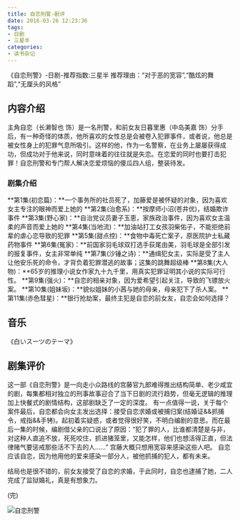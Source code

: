 ```yaml
---
title: 自恋刑警-剧评
date: 2016-03-26 12:23:36
tags:
- 日剧
- 三星半
categories:
- 读书杂记
---
```

《自恋刑警》-日剧-推荐指数:三星半
推荐理由：“对于恶的宽容”,“酷炫的舞蹈”,“无厘头的风格”<!--more-->
## 内容介绍
主角自恋（长濑智也 饰）是一名刑警，和前女友日暮里惠（中岛美嘉 饰）分手后，有一种奇怪的体质，他所喜欢的女性总是会被卷入犯罪事件，或者说，他总是被女性身上的犯罪气息所吸引。这样的他，作为一名警察，在业务上屡屡获得成功，但成功对于他来说，同时意味着的往往就是失恋。在恋爱的同时也要打击犯罪！自恋刑警和专门帮人解决恋爱烦恼的傻瓜四人组，整装待发。

### 剧集介绍
**第1集(初恋篇)：**一个事务所的社员死了，加藤爱是被怀疑的对象，因为喜欢女主专注的眼神而爱上她的
**第2集(治愈系)：**按摩师小沼(苍井优)，结婚欺诈事件
**第3集(野心家)：**自治党议员妻子玉恵，家族政治事件，因为喜欢女主温柔的声音而爱上她的
**第4集(当地流)：**加油站打工女孩羽柴佑子，不能拒绝前辈的虐心恋导致的犯罪
**第5集(甜点控)：**食物中毒死亡案子，原医院护士私藏药物事件
**第6集(冤家)：**前国家羽毛球双打选手荻尾由美，羽毛球是全部引发的报复事件，女主非常单纯
**第7集(沙锤之诗)：**通缉犯女主，实际是受了主人让他安乐死的命令，才背负着犯罪潜逃的故事；这集的跳舞超级棒
**第8集(大人物)：**65岁的推理小说女作家九十九千里，用真实犯罪证明其小说的实际可行性。
**第9集(强火)：**自恋的相亲对象，因为爱希望引起关注，导致的飞镖放火案。
**第10集(姐妹坂)：**貌似姐妹的小茜与她的母亲，母亲犯下了杀人案。
**第11集(赤色彗星)：**银行抢劫案，最终主犯是自恋的前女友，自恋会如何选择？

## 音乐
《白いスーツのテーマ》

## 剧集评价
这一部《自恋刑警》是一向走小众路线的宫藤官九郎难得推出结构简单、老少咸宜的剧，每集都相对独立的刑事故事迎合了当下日剧的流行趋势，但毫无逻辑的推理加上快餐式的剧情结构，这部剧缺乏了一定的深度。
有一点值得一说，关于每个案件最后，自恋都会向女主发出选择：接受自恋求婚或被捕归案(结婚证&&抓捕令，戒指&&手铐)。起初着实疑惑，或者觉得很好笑，不明白编剧的意思。而在最后一集的时候，编剧借父亲的口说出了原因：“犯了罪的人，比谁都清楚是与非，对这种人直追不放，死死咬住，抓进猪笼里，又能怎样，他们也想活得正直，但法律赌气要惩戒那些活不下去的人……”
宫藤大概只想用宽容来感染这些人吧。
自恋应该自恋，因为他用他的爱来感染一部分人，被他抓捕的犯人，都有未来。

结局也是很不错的，前女友接受了自恋的求婚，于此同时，自恋也逮捕了她，二人完成了监狱婚礼，真是有想象力。

(完)

<img src="../../blog-img/自恋刑警.jpg" alt="自恋刑警"/>

